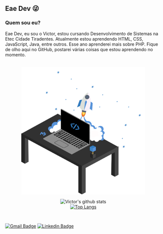 ## Eae Dev 😜

### Quem sou eu?

Eae Dev, eu sou o Victor, estou cursando Desenvolvimento de Sistemas na Etec Cidade Tiradentes. Atualmente estou aprendendo HTML, CSS, JavaScript, Java, entre outros. Esse ano aprenderei mais sobre PHP. Fique de olho aqui no GitHub, postarei várias coisas que estou aprendendo no momento.

<br/> 
<div align="center">
<img align="center" width="400px" src="./my-personal-repository.svg" />

 ![Victor's github stats](https://github-readme-stats.vercel.app/api?username=Victor-HM&show_icons=true&theme=material-palenight)
 <br/>
 [![Top Langs](https://github-readme-stats.vercel.app/api/top-langs/?username=Victor-HM&langs_count=10&layout=compact&theme=material-palenight)](https://github.com/Victor-HM/github-readme-stats)
 
 <br/>
 </div>

[![Gmail Badge](https://img.shields.io/badge/-victor.27cm.santos@gmail.com-c14438?style=flat-square&logo=Gmail&logoColor=white&link=mailto:victor.27cm.santos@gmail.com)](mailto:victor.27cm.santos@gmail.com)
[![Linkedin Badge](https://img.shields.io/badge/-Victor_Hugo-blue?style=flat-square&logo=Linkedin&logoColor=white&link=https://www.linkedin.com/in/victor-hugo-carvalho-moreira-dos-santos-54b9ab1ba/)](https://www.linkedin.com/in/victor-hugo-carvalho-moreira-dos-santos-54b9ab1ba/) 
